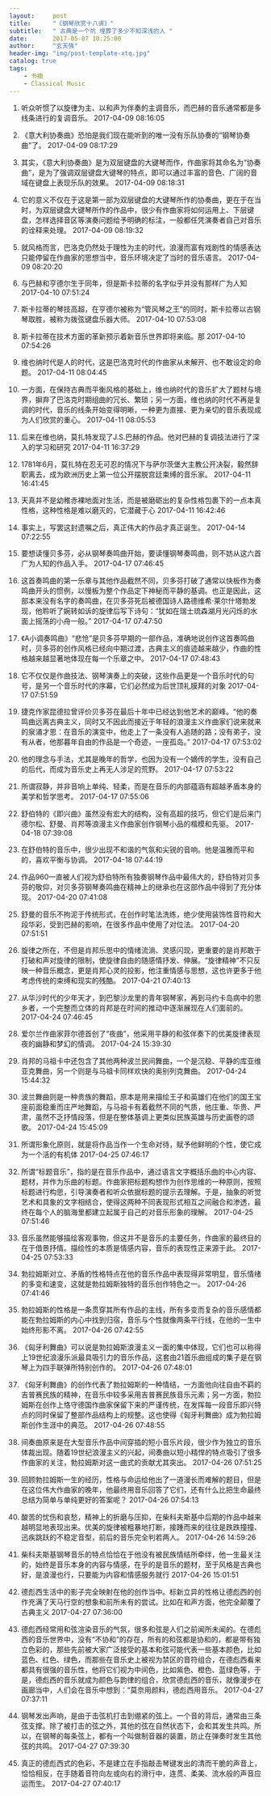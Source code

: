 ```yaml
---
layout:     post
title:      "《钢琴欣赏十八讲》"
subtitle:   " 古典是一个坑 埋葬了多少不知深浅的人 "
date:       2017-05-07 10:25:00
author:     "玄天强"
header-img: "img/post-template-xtq.jpg"
catalog: true
tags:
    - 书摘
    - Classical Music
---
```


1. 听众听惯了以旋律为主、以和声为伴奏的主调音乐，而巴赫的音乐通常都是多线条进行的复调音乐。
	2017-04-09 08:16:05

2. 《意大利协奏曲》恐怕是我们现在能听到的唯一没有乐队协奏的“钢琴协奏曲”了。
	2017-04-09 08:17:29

3. 其实，《意大利协奏曲》是为双层键盘的大键琴而作，作曲家将其命名为“协奏曲”，是为了强调双层键盘大键琴的特点，即可以通过丰富的音色、广阔的音域在键盘上表现乐队的效果。
	2017-04-09 08:18:31

4. 它的意义不仅在于这是第一部为双层键盘的大键琴所作的协奏曲，更在于在当时，为双层键盘大键琴所作的作品中，很少有作曲家将如何运用上、下层键盘，怎样选择音区等演奏问题给予明确的标注，一般都任凭演奏者自己对音乐的诠释来处理。
	2017-04-09 08:19:32

5. 就风格而言，巴洛克仍然处于理性为主的时代，浪漫而富有戏剧性的情感表达只能停留在作曲家的思想当中，音乐环境决定了当时的音乐语言。
	2017-04-09 08:20:20

6. 与巴赫和亨德尔生于同年，但是斯卡拉蒂的名字似乎并没有那样广为人知
	2017-04-10 07:51:24

7. 斯卡拉蒂的琴技高超，在亨德尔被称为“管风琴之王”的同时，斯卡拉蒂以古钢琴取胜，被称为拨弦键盘乐器大师。
	2017-04-10 07:53:08

8. 斯卡拉蒂在技术方面的革新预示着新音乐世界即将来临。那
	2017-04-10 07:54:26

9. 维也纳时代是人的时代，这是巴洛克时代的作曲家从未解开、也不敢设定的命题。
	2017-04-11 08:04:45

10. 一方面，在保持古典而平衡风格的基础上，维也纳时代的音乐扩大了题材与境界，摒弃了巴洛克时期组曲的冗长、繁琐；另一方面，维也纳的时代不再是复调的时代，音乐的线条开始变得明晰，一种更为直接、更为亲切的音乐表现成为人们欣赏的重心。
	2017-04-11 08:05:53

11. 后来在维也纳，莫扎特发现了J.S.巴赫的作品。他对巴赫的复调技法进行了深入的学习和研究
	2017-04-11 16:37:29

12. 1781年6月，莫扎特在忍无可忍的情况下与萨尔茨堡大主教公开决裂，毅然辞职离去，成为欧洲历史上第一位公开摆脱宫廷束缚的音乐家。
	2017-04-11 16:41:45

13. 天真并不是幼稚赤裸地面对生活，而是被磨砺出的复杂性格包裹下的一点本真性格，这种性格是难以磨灭的，它潜藏于心
	2017-04-11 16:42:46

14. 事实上，写罢这封遗嘱之后，真正伟大的作品才真正诞生。
	2017-04-14 07:22:55

15. 要想读懂贝多芬，必从钢琴奏鸣曲开始，要读懂钢琴奏鸣曲，则不妨从这六首广为人知的作品入手。
	2017-04-17 07:46:45

16. 这首奏鸣曲的第一乐章与其他作品截然不同，贝多芬打破了通常以快板作为奏鸣曲开头的惯例，以慢板为整个作品定下神秘而平静的基调。也正是因此，这部本来没有名字的奏鸣曲，在贝多芬死后被德国诗人路德维希·莱尔什塔勃发现，他聆听了婉转如诉的旋律后写下诗句：“犹如在瑞士琉森湖月光闪烁的水面上摇荡的小舟一般。”
	2017-04-17 07:47:50

17. 《A小调奏鸣曲》“悲怆”是贝多芬早期的一部作品，准确地说创作这首奏鸣曲时，贝多芬的创作风格已经向中期过渡，古典主义的痕迹越来越少，作曲的性格越来越显著地体现在每一个乐章之中。
	2017-04-17 07:48:43

18. 它不仅仅是作曲技法、钢琴演奏上的突破，这些作品更是一个音乐时代的句号，是另一个音乐时代的序幕，它们必然成为后世顶礼膜拜的对象
	2017-04-17 07:51:59

19. 捷克作家昆德拉曾评价贝多芬在最后十年中已经达到他艺术的巅峰。“他的奏鸣曲远离古典主义，同时又不因此而接近于年轻的浪漫主义作曲家们说来就来的泉涌才思：在音乐的演变中，他走上了一条没有人追随的路；没有弟子，没有从者，他那暮年自由的作品是一个奇迹，一座孤岛。”
	2017-04-17 07:53:02

20. 他的理念与手法，尤其是晚年的哲学，也因为没有一个嫡传的学生，没有自己的后代，而成为音乐史上再无人涉足的荒野。
	2017-04-17 07:53:22

21. 所谓寂静，并非音响上单纯、轻柔，而是在音乐的内部蕴涵有超越矛盾本身的美学和哲学思考。
	2017-04-17 07:55:06

22. 舒伯特的《即兴曲》虽然没有宏大的结构，没有高超的技巧，但它们是后来门德尔松、舒曼、肖邦等浪漫主义作曲家创作钢琴小品的楷模和先驱。
	2017-04-18 07:39:08

23. 在舒伯特的音乐中，很少出现不和谐的气氛和尖锐的音响。他是温雅而平和的，喜欢平衡与协调。
	2017-04-18 07:44:19

24. 作品960一直被人们视为舒伯特所有独奏钢琴作品中最伟大的，舒伯特对贝多芬的敬仰，对贝多芬钢琴奏鸣曲在精神上的继承也在这部作品中得到了充分体现。
	2017-04-20 07:41:08

25. 舒曼的音乐不拘泥于传统形式，在创作时笔法洗练，绝少使用装饰性音符和大段华彩，受到巴赫的影响，在很多作品中使用了对位法。
	2017-04-20 07:51:51

26. 旋律之所在，不但是肖邦乐思中的情绪流淌、灵感闪现，更重要的是肖邦敢于打破和声对旋律的限制，使旋律自由的随感情抒发、伸展。“旋律精神”不只反映一种音乐概念，更是肖邦心灵的投影，他注重情感与思想，这也许更多于他考虑传统的束缚和现实的残酷。
	2017-04-21 07:40:13

27. 从华沙时代的少年天才，到巴黎沙龙里的青年钢琴家，再到马约卡岛病中的思乡者，一个完整而立体的肖邦是在时间的推动中逐渐展现在人们面前的。
	2017-04-24 07:46:45

28. 爱尔兰作曲家菲尔德首创了“夜曲”，他采用平静的和弦伴奏下的优美旋律表现夜的幽静和梦幻的情调。
	2017-04-24 15:39:30

29. 肖邦的马祖卡中还包含了其他两种波兰民间舞曲，一个是沉稳、平静的库亚维亚克舞曲，另一个则是与马祖卡同样欢快的奥别列克舞曲。
	2017-04-24 15:44:32

30. 波兰舞曲则是一种贵族的舞蹈，原本是用来描绘王子和英雄们在他们的国王宝座前面稳重而庄严地舞蹈，与马祖卡有着截然不同的气质，他庄重、华贵、严肃，虽然不乏抒情段落，但是在整体基调上更类似民族英雄与历史画卷的颂歌。
	2017-04-24 15:45:09

31. 所谓形象化原则，就是将作品当作一个生命对待，赋予他鲜明的个性，使它成为一个活的有机体
	2017-04-25 07:46:17

32. 所谓“标题音乐”，指的是在音乐作品中，通过语言文字概括乐曲的中心内容、题材，并作为乐曲的标题。作曲家把标题构想作为创作思维的一种原则，按照标题进行构思，引导演奏者和听众依据标题的提示去理解。于是，抽象的听觉艺术和具象的文字相结合，使得这两种不同表现形式相互之间融合和渗透，最终在每个人的脑海里都建立起属于自己的对音乐形象的理解。
	2017-04-25 07:51:46

33. 音乐虽然能够描绘客观事物，但这并不是音乐的主要任务，作曲家的最终目的在于借景抒情。描绘性的本质是情感内容，音乐的表现性正来源于此。
	2017-04-25 07:53:33

34. 勃拉姆斯对立、矛盾的性格特点在他的音乐作品中表现得非常明显，音乐情绪的多变和速变，这就是勃拉姆斯独特的音乐创作特色之一。
	2017-04-26 07:41:46

35. 勃拉姆斯的性格是一条贯穿其所有作品的主线，所有多变而复杂的音乐感情都能在勃拉姆斯的内心中找到归宿，音乐与个性就像两条平行线，在他的一生中始终形影不离。
	2017-04-26 07:42:55

36. 《匈牙利舞曲》可以说是勃拉姆斯浪漫主义一面的集中体现，它们也可以称得上19世纪浪漫乐派最具吸引力的音乐作品，这套由21首乐曲组成的集子是在钢琴上为四手联弹所特别创作的。
	2017-04-26 07:48:01

37. 《匈牙利舞曲》的创作代表了勃拉姆斯的一种情结，一方面他向往自由不羁的吉普赛民族的精神，在音乐中较多采用吉普赛民族音乐元素；另一方面，勃拉姆斯在创作上恪守德国作曲家保留下来的严谨传统，在发挥每一段音乐即兴特点的同时保留了整部作品结构上的规整。这也使得《匈牙利舞曲》成为勃拉姆斯创作生涯中的典范。
	2017-04-26 07:48:55

38. 间奏曲原来是在大型音乐作品中间穿插的短小音乐片段，很少作为独立的音乐体裁出现。随着19世纪浪漫主义的兴起，间奏曲以短小精悍的特点吸引了很多作曲家的关注，勃拉姆斯对这一曲式的贡献尤其突出。
	2017-04-26 07:51:25

39. 回顾勃拉姆斯一生的经历，性格与命运给他出了一道漫长而难解的题目，但是在这位伟大作曲家的晚年，他最终用音乐回答了它们，还有什么比把生命最终总结为简单与单纯更好的答案呢？
	2017-04-26 07:54:13

40. 酸苦的忧伤和哀愁，精神上的折磨与压抑，在柴科夫斯基中后期的作品中越来越明显地表现出来。优美的旋律被粗暴地打断，接踵而来的往往是跌跌撞撞、迅疾跳跃的不稳定音型，前后的音乐完全判若两人。
	2017-04-26 14:59:26

41. 柴科夫斯基钢琴音乐的特点恰恰在于他没有被民族情结所牵绊，他一生最关注的，始终是音乐本身的内容与情感，在乎的是音乐的题材，至于风格是古典也好，是浪漫也行，只要能为内容和情感服务就行
	2017-04-26 15:01:51

42. 德彪西生活中的影子完全映射在他的创作当中。标新立异的性格让德彪西的创作充满了天马行空的想象和前所未有的尝试。比如在和声方面，他完全颠覆了古典主义
	2017-04-27 07:36:00

43. 德彪西经常用和弦渲染音乐的气氛，很多和弦是人们之前闻所未闻的。在德彪西的音乐世界中，没有“不协和”的存在，所有的和弦都是协和的，都是带有独立色彩的，那些先前被大家广泛接受的基本和弦可能代表一些基本颜色，比如蓝色、红色、绿色，而那些在音乐史上被视为禁区的音符组合，在德彪西看来都具有很强的音乐性，他将它们视为中间色，比如紫色、橙色、蓝绿色等，于是，德彪西的音乐就成为颜色与韵律的组合，欣赏德彪西的音乐，就像漫步在画廊当中，人们会在音乐中想到：“莫奈用颜料，德彪西用音乐。
	2017-04-27 07:37:11

44. 钢琴发出声响，是由于击弦机打击到绷紧的弦上。一个音的背后，通常由三条弦支撑。除了被打击的弦之外，其他的弦在自然状态下，会和其发生共鸣。所以，在钢琴的每条弦上，都有一个叫做制音器的装置，防止在弹奏时发生其他弦的共鸣。
	2017-04-27 07:39:30

45. 真正的德彪西式的色彩，不是建立在手指敲击琴键发出的清而干脆的声音上，恰恰相反，在手随着音符向左或向右的滑行中，连贯、柔美、流水般的声音应运而生。
	2017-04-27 07:40:17

